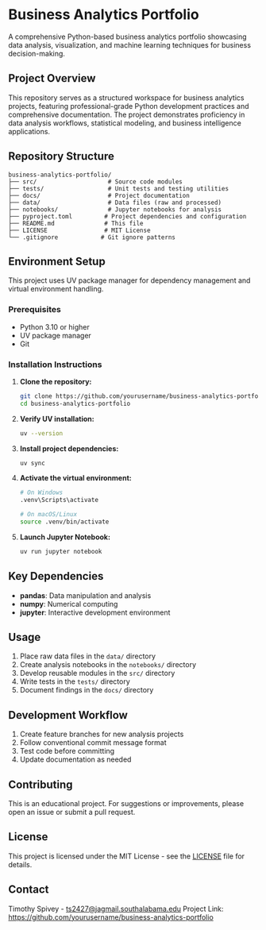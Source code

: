 # Business Analytics Portfolio

A comprehensive Python-based business analytics portfolio showcasing data analysis, visualization, and machine learning techniques for business decision-making.

## Project Overview

This repository serves as a structured workspace for business analytics projects, featuring professional-grade Python development practices and comprehensive documentation. The project demonstrates proficiency in data analysis workflows, statistical modeling, and business intelligence applications.

## Repository Structure

```
business-analytics-portfolio/
├── src/                    # Source code modules
├── tests/                  # Unit tests and testing utilities
├── docs/                   # Project documentation
├── data/                   # Data files (raw and processed)
├── notebooks/              # Jupyter notebooks for analysis
├── pyproject.toml         # Project dependencies and configuration
├── README.md              # This file
├── LICENSE                # MIT License
└── .gitignore            # Git ignore patterns
```

## Environment Setup

This project uses UV package manager for dependency management and virtual environment handling.

### Prerequisites

- Python 3.10 or higher
- UV package manager
- Git

### Installation Instructions

1. **Clone the repository:**
   ```bash
   git clone https://github.com/yourusername/business-analytics-portfolio.git
   cd business-analytics-portfolio
   ```

2. **Verify UV installation:**
   ```bash
   uv --version
   ```

3. **Install project dependencies:**
   ```bash
   uv sync
   ```

4. **Activate the virtual environment:**
   ```bash
   # On Windows
   .venv\Scripts\activate
   
   # On macOS/Linux  
   source .venv/bin/activate
   ```

5. **Launch Jupyter Notebook:**
   ```bash
   uv run jupyter notebook
   ```

## Key Dependencies

- **pandas**: Data manipulation and analysis
- **numpy**: Numerical computing
- **jupyter**: Interactive development environment

## Usage

1. Place raw data files in the `data/` directory
2. Create analysis notebooks in the `notebooks/` directory
3. Develop reusable modules in the `src/` directory
4. Write tests in the `tests/` directory
5. Document findings in the `docs/` directory

## Development Workflow

1. Create feature branches for new analysis projects
2. Follow conventional commit message format
3. Test code before committing
4. Update documentation as needed

## Contributing

This is an educational project. For suggestions or improvements, please open an issue or submit a pull request.

## License

This project is licensed under the MIT License - see the [LICENSE](LICENSE) file for details.

## Contact

Timothy Spivey - ts2427@jagmail.southalabama.edu
Project Link: https://github.com/yourusername/business-analytics-portfolio